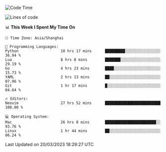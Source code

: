 <!--START_SECTION:waka-->
![Code Time](http://img.shields.io/badge/Code%20Time-1%2C226%20hrs%2045%20mins-blue)

![Lines of code](https://img.shields.io/badge/From%20Hello%20World%20I%27ve%20Written-106.7%20thousand%20lines%20of%20code-blue)

📊 **This Week I Spent My Time On** 

```text
🕑︎ Time Zone: Asia/Shanghai

💬 Programming Languages: 
Python                   10 hrs 17 mins      █████████░░░░░░░░░░░░░░░░   36.94 % 
Lua                      8 hrs 8 mins        ███████░░░░░░░░░░░░░░░░░░   29.19 % 
Go                       4 hrs 23 mins       ████░░░░░░░░░░░░░░░░░░░░░   15.73 % 
YAML                     2 hrs 13 mins       ██░░░░░░░░░░░░░░░░░░░░░░░   07.96 % 
Git                      1 hr 17 mins        █░░░░░░░░░░░░░░░░░░░░░░░░   04.64 % 

🔥 Editors: 
Neovim                   27 hrs 52 mins      █████████████████████████   100.00 % 

💻 Operating System: 
Mac                      26 hrs 8 mins       ███████████████████████░░   93.76 % 
Linux                    1 hr 44 mins        ██░░░░░░░░░░░░░░░░░░░░░░░   06.24 % 
```


 Last Updated on 20/03/2023 18:29:27 UTC
<!--END_SECTION:waka-->
